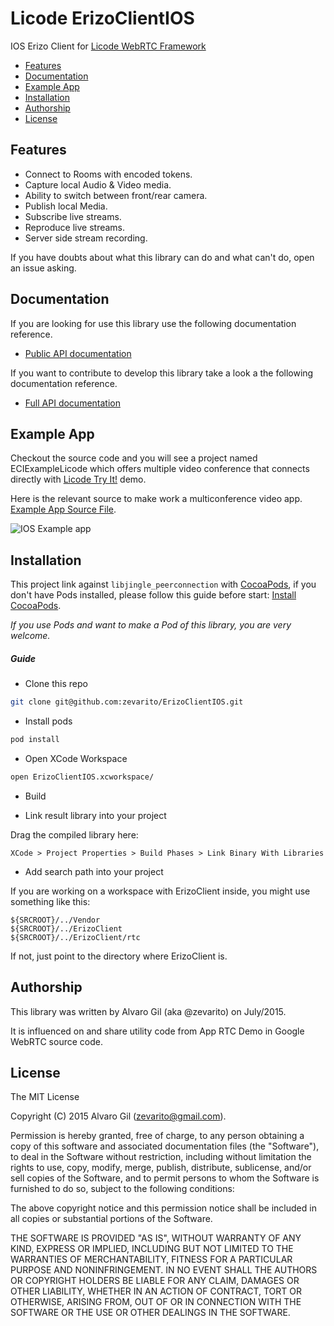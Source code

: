 # Licode ErizoClientIOS

IOS Erizo Client for [Licode WebRTC Framework](http://lynckia.com/licode)

* [Features](#features)
* [Documentation](#documentation)
* [Example App](#example-app)
* [Installation](#installation)
* [Authorship](#authorship)
* [License](#license)

## Features

  * Connect to Rooms with encoded tokens.
  * Capture local Audio & Video media.
  * Ability to switch between front/rear camera.
  * Publish local Media.
  * Subscribe live streams.
  * Reproduce live streams.
  * Server side stream recording.

If you have doubts about what this library can do and what can't do, open an issue asking.

## Documentation

If you are looking for use this library use the following documentation reference.

* [Public API documentation](http://zevarito.github.io/ErizoClientIOS/docs/public/html/)

If you want to contribute to develop this library take a look a the following
documentation reference.

* [Full API documentation](http://zevarito.github.io/ErizoClientIOS/docs/dev/html/)

## Example App

Checkout the source code and you will see a project named ECIExampleLicode which
offers multiple video conference that connects directly with [Licode Try It!] demo.

Here is the relevant source to make work a multiconference video app.
[Example App Source File].

![IOS Example app](https://googledrive.com/host/0B5odnhxMMqItV19VV2c1bFVwSWs/example-app.jpg)

## Installation

This project link against `libjingle_peerconnection` with [CocoaPods], if you don't have Pods installed, please follow this guide before start: [Install CocoaPods].

*If you use Pods and want to make a Pod of this library, you are very welcome.*

##### Guide

* Clone this repo
```bash
git clone git@github.com:zevarito/ErizoClientIOS.git
```

* Install pods
```bash
pod install
```

* Open XCode Workspace
```bash
open ErizoClientIOS.xcworkspace/
```

* Build

* Link result library into your project

Drag the compiled library here:

```
XCode > Project Properties > Build Phases > Link Binary With Libraries
```

* Add search path into your project

If you are working on a workspace with ErizoClient inside, you might use something
like this:

```
${SRCROOT}/../Vendor
${SRCROOT}/../ErizoClient
${SRCROOT}/../ErizoClient/rtc
```

If not, just point to the directory where ErizoClient is.

## Authorship

This library was written by Alvaro Gil (aka @zevarito) on July/2015.

It is influenced on and share utility code from App RTC Demo in Google WebRTC source code. 

## License

The MIT License

Copyright (C) 2015 Alvaro Gil (zevarito@gmail.com).

Permission is hereby granted, free of charge, to any person obtaining a copy of this software and associated documentation files (the
"Software"), to deal in the Software without restriction, including without limitation the rights to use, copy, modify, merge, publish,
distribute, sublicense, and/or sell copies of the Software, and to permit persons to whom the Software is furnished to do so, subject to the
following conditions:

The above copyright notice and this permission notice shall be included in all copies or substantial portions of the Software.

THE SOFTWARE IS PROVIDED "AS IS", WITHOUT WARRANTY OF ANY KIND, EXPRESS OR IMPLIED, INCLUDING BUT NOT LIMITED TO THE WARRANTIES OF
MERCHANTABILITY, FITNESS FOR A PARTICULAR PURPOSE AND NONINFRINGEMENT. IN NO EVENT SHALL THE AUTHORS OR COPYRIGHT HOLDERS BE LIABLE FOR ANY
CLAIM, DAMAGES OR OTHER LIABILITY, WHETHER IN AN ACTION OF CONTRACT, TORT OR OTHERWISE, ARISING FROM, OUT OF OR IN CONNECTION WITH THE SOFTWARE
OR THE USE OR OTHER DEALINGS IN THE SOFTWARE.

[ECRoom]:http://zevarito.github.io/ErizoClientIOS/docs/public/html/Classes/ECRoom.html
[ECRoomDelegate]:http://zevarito.github.io/ErizoClientIOS/docs/public/html/Protocols/ECRoomDelegate.html
[CocoaPods]:https://cocoapods.org
[Install CocoaPods]:https://guides.cocoapods.org/using/getting-started.html
[Licode Try It!]:https://chotis2.dit.upm.es
[Example App Source File]:https://github.com/zevarito/ErizoClientIOS/blob/master/ECIExampleLicode/ECIExampleLicode/MultiConferenceViewController.m
